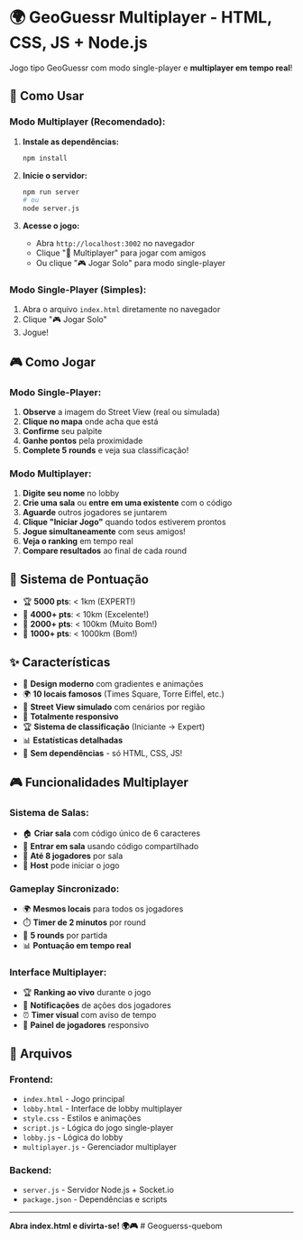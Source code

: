 # 🌍 GeoGuessr Multiplayer - HTML, CSS, JS + Node.js

Jogo tipo GeoGuessr com modo single-player e **multiplayer em tempo real**!

## 🚀 Como Usar

### **Modo Multiplayer (Recomendado):**
1. **Instale as dependências:**
   ```bash
   npm install
   ```

2. **Inicie o servidor:**
   ```bash
   npm run server
   # ou
   node server.js
   ```

3. **Acesse o jogo:**
   - Abra `http://localhost:3002` no navegador
   - Clique "👥 Multiplayer" para jogar com amigos
   - Ou clique "🎮 Jogar Solo" para modo single-player

### **Modo Single-Player (Simples):**
1. Abra o arquivo `index.html` diretamente no navegador
2. Clique "🎮 Jogar Solo"
3. Jogue!

## 🎮 Como Jogar

### **Modo Single-Player:**
1. **Observe** a imagem do Street View (real ou simulada)
2. **Clique no mapa** onde acha que está
3. **Confirme** seu palpite
4. **Ganhe pontos** pela proximidade
5. **Complete 5 rounds** e veja sua classificação!

### **Modo Multiplayer:**
1. **Digite seu nome** no lobby
2. **Crie uma sala** ou **entre em uma existente** com o código
3. **Aguarde** outros jogadores se juntarem
4. **Clique "Iniciar Jogo"** quando todos estiverem prontos
5. **Jogue simultaneamente** com seus amigos!
6. **Veja o ranking** em tempo real
7. **Compare resultados** ao final de cada round

## 🎯 Sistema de Pontuação

- 🏆 **5000 pts**: < 1km (EXPERT!)
- 🥇 **4000+ pts**: < 10km (Excelente!)
- 🥈 **2000+ pts**: < 100km (Muito Bom!)
- 🥉 **1000+ pts**: < 1000km (Bom!)

## ✨ Características

- 🎨 **Design moderno** com gradientes e animações
- 🌍 **10 locais famosos** (Times Square, Torre Eiffel, etc.)
- 🎯 **Street View simulado** com cenários por região
- 📱 **Totalmente responsivo**
- 🏆 **Sistema de classificação** (Iniciante → Expert)
- 📊 **Estatísticas detalhadas**
- 🚀 **Sem dependências** - só HTML, CSS, JS!

## 🎮 Funcionalidades Multiplayer

### **Sistema de Salas:**
- 🏠 **Criar sala** com código único de 6 caracteres
- 🚪 **Entrar em sala** usando código compartilhado
- 👥 **Até 8 jogadores** por sala
- 👑 **Host** pode iniciar o jogo

### **Gameplay Sincronizado:**
- 🌍 **Mesmos locais** para todos os jogadores
- ⏱️ **Timer de 2 minutos** por round
- 🎯 **5 rounds** por partida
- 📊 **Pontuação em tempo real**

### **Interface Multiplayer:**
- 🏆 **Ranking ao vivo** durante o jogo
- 💬 **Notificações** de ações dos jogadores
- ⏰ **Timer visual** com aviso de tempo
- 📱 **Painel de jogadores** responsivo

## 📁 Arquivos

### **Frontend:**
- `index.html` - Jogo principal
- `lobby.html` - Interface de lobby multiplayer
- `style.css` - Estilos e animações
- `script.js` - Lógica do jogo single-player
- `lobby.js` - Lógica do lobby
- `multiplayer.js` - Gerenciador multiplayer

### **Backend:**
- `server.js` - Servidor Node.js + Socket.io
- `package.json` - Dependências e scripts

---

**Abra index.html e divirta-se! 🌍🎮**
#   G e o g u e r s s - q u e b o m  
 